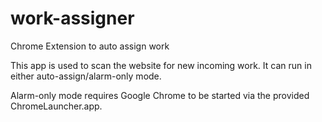 # work-assigner
Chrome Extension to auto assign work

This app is used to scan the website for new incoming work. It can run in either auto-assign/alarm-only mode.

Alarm-only mode requires Google Chrome to be started via the provided ChromeLauncher.app.
